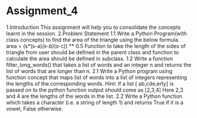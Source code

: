 # Assignment_4
1.Introduction 
This assignment will help you to consolidate the concepts learnt in the session. 
2.Problem Statement 
1.1 Write a Python Program(with class concepts) to find the area of the triangle using the below  formula. 
area = (s*(s-a)*(s-b)*(s-c)) ** 0.5 
Function to take the length of the sides of triangle from user should be defined in the parent  class and function to calculate the area should be defined in subclass. 
1.2 Write a function filter_long_words() that takes a list of words and an integer n and returns  the list of words that are longer than n. 
2.1 Write a Python program using function concept that maps list of words into a list of integers  representing the lengths of the corresponding words. 
Hint: If a list [ ab,cde,erty] is passed on to the python function output should come as [2,3,4] Here 2,3 and 4 are the lengths of the words in the list. 
2.2 Write a Python function which takes a character (i.e. a string of length 1) and returns True if  it is a vowel, False otherwise. 


